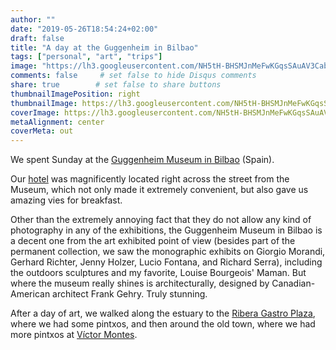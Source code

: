 ```yaml
---
author: ""
date: "2019-05-26T18:54:24+02:00"
draft: false
title: "A day at the Guggenheim in Bilbao"
tags: ["personal", "art", "trips"]
image: "https://lh3.googleusercontent.com/NH5tH-BHSMJnMeFwKGqsSAuAV3CabzpNhHyAK1RAUSez6OZVMFHIhq2CtAuoZRjlOao4YthxHK0mJrgdFR4EfHwRvwLjfFEWAV8t6XxB48LjrZbfiYUHrFDA5pslDSZU33wwpvBpGCM=w1920-h1080"
comments: false     # set false to hide Disqus comments
share: true        # set false to share buttons
thumbnailImagePosition: right
thumbnailImage: https://lh3.googleusercontent.com/NH5tH-BHSMJnMeFwKGqsSAuAV3CabzpNhHyAK1RAUSez6OZVMFHIhq2CtAuoZRjlOao4YthxHK0mJrgdFR4EfHwRvwLjfFEWAV8t6XxB48LjrZbfiYUHrFDA5pslDSZU33wwpvBpGCM=w1920-h1080
coverImage: https://lh3.googleusercontent.com/NH5tH-BHSMJnMeFwKGqsSAuAV3CabzpNhHyAK1RAUSez6OZVMFHIhq2CtAuoZRjlOao4YthxHK0mJrgdFR4EfHwRvwLjfFEWAV8t6XxB48LjrZbfiYUHrFDA5pslDSZU33wwpvBpGCM=w1920-h1080
metaAlignment: center
coverMeta: out
---
```


We spent Sunday at the [Guggenheim Museum in Bilbao](https://www.guggenheim-bilbao.eus/en/) (Spain).

<!--more-->

Our [hotel](https://www.hoteldominebilbao.com/) was magnificently located right across the street from the Museum, which not only made it extremely convenient, but also gave us amazing vies for breakfast.

Other than the extremely annoying fact that they do not allow any kind of photography in any of the exhibitions, the Guggenheim Museum in Bilbao is a decent one from the art exhibited point of view (besides part of the permanent collection, we saw the monographic exhibits on Giorgio Morandi, Gerhard Richter, Jenny Holzer, Lucio Fontana, and Richard Serra), including the outdoors sculptures and my favorite, Louise Bourgeois' Maman. But where the museum really shines is architecturally, designed by Canadian-American architect Frank Gehry. Truly stunning.

After a day of art, we walked along the estuary to the [Ribera Gastro Plaza](https://laribera.eus/), where we had some pintxos, and then around the old town, where we had more pintxos at [Víctor Montes](http://www.victormontes.com/history-of-the-restaurant-victor-montes/).

<script src="https://cdn.jsdelivr.net/npm/publicalbum@latest/dist/pa-embed-player.min.js" async></script>
<div class="pa-embed-player" style="width:100%; height:480px; display:none;"
  data-link="https://photos.app.goo.gl/ijNBubvjRpeYj6FTA"
  data-title="162 new photos by Jorge Cortell">
  <img data-src="https://lh3.googleusercontent.com/FGMZuX0l8wfvaFmm5Y3fMMsBSvyvWTkJ_YkyiPqNHs2z3K-2s-Do5T0vqDNT6c50IwOCRjkyH4iSmRTKRdXcIXgjzhfG8kBwNOJL8GqkpBsh33SkfmpPXmusoUHiPmk-JuA1MfSp-GE=w1920-h1080" src="" alt="" />
  <img data-src="https://lh3.googleusercontent.com/A4IgbpjWlSsXLvVup23_16QVENl8ic_1ojMjUzzP9uVVcIuNGVjOoxQgyXNIzZQFPkt-LL3SQSUeb231NRHWB3bAHVyYwfARHOVU4HdBO7FAbvMrAvR7CW0BZMzhGWTIPpwNrJQp-Gs=w1920-h1080" src="" alt="" />
  <img data-src="https://lh3.googleusercontent.com/wkoIawIyFXnJa0pF256pDoEacoeAdpVIKJlHX9-pHIyTx5QQtsEtwQMfwxFyn6sU8UtWVzE-cFlKracCiUh6qzRZnr1ibFcMRsjPcf8INKou1pP0YVeOeil4GMsuYOWMyqcM4epLrfY=w1920-h1080" src="" alt="" />
  <img data-src="https://lh3.googleusercontent.com/RsgHbod48WgTcUZdwmPkIAGQKbUYeuUS07J9f9PcEZ6CFIsYrM3S9g7ePD3MZqWqzMaTPC5uLEjUWD_jT43_klIO7wn0zpMcsyfklXmGN4ExUbTNKmeq6kUWAxhJ1xVVJb3tLXI9n5c=w1920-h1080" src="" alt="" />
  <img data-src="https://lh3.googleusercontent.com/-uCXpm1EQCffacl-h2u9xRdW-vxS2rl6gd-hjyG3xBF2em3_4YCjQ9yJ2QUV9u8s60V4BvN--6nf7OWWbnyWdqTqZre0j8S7U_0MB14dQ70i1ZP-NdlX--4qE-vEDXKOGMVU26Cx3Ss=w1920-h1080" src="" alt="" />
  <img data-src="https://lh3.googleusercontent.com/ev9ivtVLLddJ85-Ot30waYUaOmeVHJ-kJ-L6VRWz1VIgBdmcbirCzWtY_PBaMKnelI9FZ3-K-gZtI3YnFSGxS7jbMbIKE98lS-kgEvfh8MerizUFOVHa4Xwt3B-LwH_XM1kXqzC7wMg=w1920-h1080" src="" alt="" />
  <img data-src="https://lh3.googleusercontent.com/svncsSk0V7dEbwl_Z0xaQv4FpOdBhkrQn1UZ11fg4xHOZpLJfQvcBHrwBil03mHWPuT6b5ATkE3POf9gwE2hNoWLfAiGy2-zrT0r2bbtfMcuYw84p3AMUARFRrdgYkjpGEipwYFNeY4=w1920-h1080" src="" alt="" />
  <img data-src="https://lh3.googleusercontent.com/9M0kub3TE0Bwx86u-CkHb6sgFIZiFHGPmPFXi7kaTBMDIqxmYqTdYJL6qfTCzPEdw7AjJKC-xzl_fQ-FL5RS1jtlxZ8NZdjUzxiN4X1rhx2H9ptrPpo9TlVRIpS8VUVJYDGPregEDnc=w1920-h1080" src="" alt="" />
  <img data-src="https://lh3.googleusercontent.com/51pZ5o1HtvxwCt9zm4wSst4tWqXEGlM7ttZQZg4-n7tIlHWyHYrpmMxjQzUosKpsUmd3wF3qvtJDBe0KQboiMNKF0BvAmgKopHsOOaluK-d4ttH76CvnE1kV2KCtwq98GsrcybtBAv8=w1920-h1080" src="" alt="" />
  <img data-src="https://lh3.googleusercontent.com/M8gHzDU8ZoDUx1cYMD48ax4D0bLTLybyWFoRztd8ShYfmw4oFxrio4D8IyayVX8ZHTdzmxj1aienOYnxDXKiKJCQLn6yN09x8RcplGzQumUOy70X10TPkan2SeWdQVoNgy1mR8UMSVM=w1920-h1080" src="" alt="" />
  <img data-src="https://lh3.googleusercontent.com/_D8JRB2vTQNjQCUuo0EM2wik6lD9gaKKMkjd2XdfkRGqTCn6joXjnzb620p0W0NEaMGe7NdJtTiUmYS_pIvplClSdO0vRYNuOkNivxMUBxfzKwMbv02Nosc3g5d0R-Esdfwyd0qaHuw=w1920-h1080" src="" alt="" />
  <img data-src="https://lh3.googleusercontent.com/Kt7yvwAsePrlkIpdxqZ7CfLUDluE37TtQHvHkTmy3jIZY4XNCcdcHndEIoS19pFs1dTgd5uBNvE-3vpG08hfpjojRKZ4EktbSkxQ9DihxoQY-Xt0eT1ntGH4VGpcrgD-Z1_ic5W5g8M=w1920-h1080" src="" alt="" />
  <img data-src="https://lh3.googleusercontent.com/v_WWeHowUQFXOkldEk4JM8v_dUN4BxRgAQsZgceu0BUuuDvXfrwfALdLr5e7U62mvBSU0VIYs3nHR9EeiIGBXXGStHQ9darLk0b3cXO15sBhqhxXf3Lce5ii0GuwYrnyL1-8DEw5x6I=w1920-h1080" src="" alt="" />
  <img data-src="https://lh3.googleusercontent.com/GqhsR2nIPkFq3yLT6i3gDfkOaQ7LgtRvT6rBx4jTgBCNmWxUsoDFeKXDdOMgr6kMgES7gv-ornvAWTdlfJVB9NruWAzJeTmGYBVDB0bsUrgc1QQiDXM6yp6GWYP9ufu8vkVl6xsQjjo=w1920-h1080" src="" alt="" />
  <img data-src="https://lh3.googleusercontent.com/2ObxAfGRA69pJvmAqQkBKpG0cwPbZ_zLqFYTC1ovcjl_SsbIDOyDiaVCFKyLvqc-eO7zQnH1GxOcc5gFjSf2ImQddaqzv0yLxwN3TVeL43vfhjO_oo1yrEYOCOb5lWRf8Y7jTUv3Syc=w1920-h1080" src="" alt="" />
  <img data-src="https://lh3.googleusercontent.com/jznFZzZpKc15jhTl20SifZxhGxH2maUf0x5Kfain5gQ25tFTLBHHZGD8WWM1pRvccs0QM-H4jmn95e7IERI3OjEN1tJBt3HoNsAq6uqi1UkwzPeE5KpeeemWc87BstC_hguqzVvBLwY=w1920-h1080" src="" alt="" />
  <img data-src="https://lh3.googleusercontent.com/EYNIYgHL5en6T4WeClV205DMbLgAKffDRN2idVKByHnpa2vlp0UWNHrgh_bO31f9RwV3bK6vP2BbezLLZk4IgImnbO-gcebS8YrM8_WEbBKgCUcjNujsMpbzqx8mKgQBJ5ISJXgaWJ8=w1920-h1080" src="" alt="" />
  <img data-src="https://lh3.googleusercontent.com/KiGO3yw2g3o1ISIWIEGDdRGbNNXwNbJLQhsk9idAD7KWHcJZ_Z38oHugV0fcyYiv7DVOlu1tZXSan_1vgz2ckPvy3shSpYCH7cacnmnU6IJ3bFwXgT6iPLvQnnXgluNm3nHlc8CJncw=w1920-h1080" src="" alt="" />
  <img data-src="https://lh3.googleusercontent.com/O8cy-uJtNmgANemj3mp-xjdmuB3xA0DcWiIu-bj-aJfRPFDexhJX78p5_v2X-AmOf2Rs1dKFY7lnsBV4fxM9j7jrwAk-85iaqrSRqYzV_NwGXvWPsLkPQ3-gr8alZErMLr4F2IAW2rI=w1920-h1080" src="" alt="" />
  <img data-src="https://lh3.googleusercontent.com/7AmED99LjCnJGDTG23zx9i28P8YSMGk-sDZu4u3DuqoedX83ZB7rNGKphSKaLR-3yhOPXtwmoKCDt4Gelh_2bL1gZ3cAIUDhVj9XlctofY4j9kTvRXA0Qxk4D_D8T27lIrRSZLpieSI=w1920-h1080" src="" alt="" />
  <img data-src="https://lh3.googleusercontent.com/vALBLhRIRIgX8LA5ZQzVo8TashnDgQlDSgnMhafPf4wBqbRNx6p9B341HfjFCkOlaB8fcFqNqG1jLm2aG50sT6wvx8OsmPrwehuHbGgVqM9Mj91Ue1T9wziqbLYzNM0_1uJ7-JyUYgY=w1920-h1080" src="" alt="" />
  <img data-src="https://lh3.googleusercontent.com/ej_LLSNF_iE8SiSFwGOpULNLtmjftFkzj35QrcvKPeu2Z8BeHLWVFcDq58ZaNEDNXD4DOl39dU8XqGSFhugDjEX3XC3m0DjMcNh65RZVoSj5LUL7ULhLWVEGpnxGcMzgX_IhZtr465U=w1920-h1080" src="" alt="" />
  <img data-src="https://lh3.googleusercontent.com/a4BuNmYEeL-kJ1fntpUWxM8ffxUZTRUo5OcDTCwXKmpHkQPO0jY-GHuuy3eWVkXGYmzBZ_pT2NucEuOR3qxV9XaZ4Y3h6gfVz-ReBS1L8Q5Lo4TE1ViJbq-JzNIf7zWnqLEGW6KwxSg=w1920-h1080" src="" alt="" />
  <img data-src="https://lh3.googleusercontent.com/s5GbORsEv9J9yLIiTlhlcWNdgMyxX5Agac5cvS-_4z97niXaBN30-RHz5AEAzROfa5vFfG1ZLckLizpC4FoXQBYGmouK9uOUO8CH9AS13Zju3YGX_80f4CyQs3v85eUvQS8N2Slb0WE=w1920-h1080" src="" alt="" />
  <img data-src="https://lh3.googleusercontent.com/gB2R5WSuloHojcmSKz56tPc3jG-RWu2GDARU9d5Af3uw9ENt51Y3soEGk-exXr1dLQtfbh5q0Reh3PEbkFwzkl7bclk0PUbbNtKCxdOpfKrNgdMsy0kdFnwOTatWUyoEN4l4FpLl7Cs=w1920-h1080" src="" alt="" />
  <img data-src="https://lh3.googleusercontent.com/Znu7FAxpMO5gPHlJ_Kvhog3w1td3Sb9MNWngzeKgvmw4SvfVGkzeIULbCN2ldgxKvsaoZ5WEqhXwJyues2SDr7CwIh9VbBAhCc3ECsc7ofQe-BXIgdIQjzQqJq6vUXxgstRyxocXUb8=w1920-h1080" src="" alt="" />
  <img data-src="https://lh3.googleusercontent.com/2fu7bRx01O0rfZ56Q1jecNjCvvDj8JfsndKU7K003FmZWbAoZKq9NXRhVt76Vu6LK0TZ4FgweUkPJRLiuAZPCDe6WlEbZOUwVyBjRmtU-41NafHvMEYrkMe9YuZYswuJfSaLAQdb2rw=w1920-h1080" src="" alt="" />
  <img data-src="https://lh3.googleusercontent.com/QlKD_AJIwOu3Yu_6CvDA-BQSN7PFGWQ7lBrAlu5Lje3xbNV8HQJghphhXyDAGoJ_yH87bxeAYj_qaFMP2497howaSHcDDHuKQ-z0DZWuWaeRq1XTt5dSpPT_H-fm2UBgPVaPP9ra07g=w1920-h1080" src="" alt="" />
  <img data-src="https://lh3.googleusercontent.com/skbdB5yXYdjOuVCfVGKfkeVejqh23sVsOmAOh1QO5lGPk_lxWI0i84TsiPIQIegaUyVvACEOszTN6wNRhwyRsK-fvsBlC9bz6q2DLGMx3HlE-8nbtOTf0JcRl87ad7r_N3bCSz6PrNc=w1920-h1080" src="" alt="" />
  <img data-src="https://lh3.googleusercontent.com/DgDSG6HBWb0dtnJ4pD3LWlVuNIcjApYG6cb-uWRPkCUl9ymn3VDu5v9ObfK3ERU3TpnqRqK9TC6UGE-F21oZ_c0TK_umvNcKcSun_BS7u0udB7Cx9ce3V3FcvJtobTsQzrsgN7GuIXE=w1920-h1080" src="" alt="" />
  <img data-src="https://lh3.googleusercontent.com/XmD6Bim7NnqEKSK1J_mdZLZXqBBTlAzzVHR8rbLsjf5wywQ-1tzVveeiwmOwGzH06UcaAMTUaXeiTAXicL0j27s8-aV-n_yztI49jiYNrZlHUPSwywvZQltrDMfsI20PfZwavBIa0HA=w1920-h1080" src="" alt="" />
  <img data-src="https://lh3.googleusercontent.com/vYQfFK2cE7wFHCK_vv6Wrk1RSu7wZCUmwHnxMcsxPI1Y456UArLEWIk_691inGhbzc4dLhH6Ic4lpKSNgZ3blKRJZNGo2gVTsBH3bYAiJkB7gfFLT2EsTyEcv8qZq3pZ6qQ04c5bFbc=w1920-h1080" src="" alt="" />
  <img data-src="https://lh3.googleusercontent.com/3q1w5zm8F95P1287BjOycZlPWGd8MhvQpUst4-m0Ecdc1xoenHQZCLMytpHnK7OfQxJOzjS8EtqDXxmArlKFgd1DPF3HFt8kINeWGwXjw2zM2rMmZ7483ph4IP-xQHZMsqj3ZH4NuHo=w1920-h1080" src="" alt="" />
  <img data-src="https://lh3.googleusercontent.com/S38sEVmhYOmlewb5TpQOd8OPwVGphttEi-HaFMCJQYHMNb8YeIlt-hdQJ2oOM9cREH6jeaVvUG1z0XM5ZVudbS7cnAkPDtD4N6GlwuTlxQUQIKsd-1r1aqrSxHgbpALAn6q9rwOzfgc=w1920-h1080" src="" alt="" />
  <img data-src="https://lh3.googleusercontent.com/-VA98P6eStgrLn8uvYQQXN7JLs9zIOcne9CltzPm9NGJs2JNSZMs0pemvjj3xwpUhK2AGl6Bzp7OvSopO4UI_mEALGK_yA-vHYL5TYKbVky3Ymja1CszAHYA6JvGn6wGxttf7zzmFJ8=w1920-h1080" src="" alt="" />
  <img data-src="https://lh3.googleusercontent.com/f4uP5CRQ-JMk_rd1jDcLyJ6q5vw-vaaBBJJNmfRmjf3IfQwOfVXbK0sGVNe-tW3lMhbZ5vS0TL89ZAjziWONQp2McQ2nsCdy8vTSf_bCXiPXDQPKQEp1_PpT5FExXtH0I09o9HaCimM=w1920-h1080" src="" alt="" />
  <img data-src="https://lh3.googleusercontent.com/WhE-1r_cRODZi_iGBH5dS71a87s3LpTFqJ4fY8MsejoFzjRJY7wdTZ2Kohu2fP8T4R9uczxeBwnRnEUmHpAznU43uryaoEnGdvX699p7NrmcC7SOKQJp96wihCQgJpe7bkLGIJtTods=w1920-h1080" src="" alt="" />
  <img data-src="https://lh3.googleusercontent.com/v7_x-ZMsyV15CsDDA95-m6bo3g2hEGAqJeedTlN6b9moAACqBPZTurFxSoUsG48TZT2dYRyTKAInz8Z_mJQgeNpJza62iAHRAA2yaUut5mjlh1NHn1WCdcgliW6DBwdKJgLjKp1GvIs=w1920-h1080" src="" alt="" />
  <img data-src="https://lh3.googleusercontent.com/h_xcvPq65XMmZj5lFww8Bt_va6OdefPshtoXD4D0flRXmRrY6qujxJJn2TSpG-K1CkEttsA5Uw1Tur0R68vDN21m9wcjrdHRvHWimQ7G8WPlMColazTBiZPR8mgxu0TOHWY75c7GPJg=w1920-h1080" src="" alt="" />
  <img data-src="https://lh3.googleusercontent.com/mtIcPz1Pu6z1QgbYwMc9S2gMfkZNd9cF83kRXRNobLFPjAAYbKUvP-zcyzmkteyLXMlutK1B1Ascb--xZsIamrGfN3g5OpcLtJX55AfdnZrlD-ayjUwfQw_18XVtc6y6tAdAc2qkOiU=w1920-h1080" src="" alt="" />
  <img data-src="https://lh3.googleusercontent.com/X_lTF8Y6Ro7y1mtd6mjRkfK3PFVs2j1ypROAQRVjPOnomY3oFYTTc67WK1wE6t07ViLkKWL3uUGQs2nnnYixItSs1BKL35of0fbLc6j2tukFOt84-MmOh2Iy2VsRsVNv8Ro97zCif1E=w1920-h1080" src="" alt="" />
  <img data-src="https://lh3.googleusercontent.com/JuhDIyXQO3ExXSlttTc2-ih7JrELfiQQT1hqIPk7vrmsUI6Tesu8Jx6n-hxPicvKJxoJifK0z7e9LxD7j3iriOCaioCm6M_qJqgGfGYAZF_SUjbwobtpa71qRr8SxAw74wxOHb5TY6I=w1920-h1080" src="" alt="" />
  <img data-src="https://lh3.googleusercontent.com/UOXTXvnOqwFLAjYOEbB2JU0bXPd38QfbEM-YunwB-5IjCqENsFOtAY1gbtJq_6UY1SLTXh2QaCQme8mNH3kPwuaUhjLRF19x-mCx8qS-MUf-0fOny_v0IkiVa30f7m1DxfPI1CxFSe0=w1920-h1080" src="" alt="" />
  <img data-src="https://lh3.googleusercontent.com/xgYpDCC-5D4sE7M70BoFgcryIiMa4safgt8YoAFFLYDAxk8EnZkuBnPr2Oegq8swQPIzw_rT2Zo7xHTBt9r83mC1XmebO2raVNZbld8Li3zPC-KlaBNTIO5XB4MxjCRqjqXIKczkg2A=w1920-h1080" src="" alt="" />
  <img data-src="https://lh3.googleusercontent.com/4Oeebh5h2esKFfaou8A3KFq6VWZElL504SstMN2_QqA9aO-coZcHsXRx53YXZxMdaT8MgpPRiUKVMXwP2WuOK88x88-oBpojq3UqsJ9lt6DO5FSTMflHyNiAr3XimGJ34rL1beuFYVE=w1920-h1080" src="" alt="" />
  <img data-src="https://lh3.googleusercontent.com/Vm3woo5bgRkczVTLSk0n3VZp0b0pYh5fSuKDonDPM1ks1QDnzqpmDn1jsU6MbEvBTIF-WuYdSGcys8JCrgIzVz629Qk2ksqu5REEfmpipn2fYslnoq4hGMEHSVKvt7eVgxGmoFlt0lw=w1920-h1080" src="" alt="" />
  <img data-src="https://lh3.googleusercontent.com/diHtrtLBaPREFJPV1Xm2E5CP5I3beYsEAOiNFF8VytqCwH4nArWslRKn1RBvYiDEKpkirnoSiM1fhgAUjp5tvWSKQi0clzgy1GzeTVnBTYwaBjAGBcCdL_k5YNaoE1CLSfC0s859hsY=w1920-h1080" src="" alt="" />
  <img data-src="https://lh3.googleusercontent.com/bfWVQ19uYrfBUw8wNUT85yrVYq_swWygacCgAhSH3Yzm_CLYG5frVqxdJo-_zeclL9Glu7iQg_2DCv9d7g1-B0Z1UgHfADuLO5fi95a4CqQD7oSSq_mxEm0xV8iK_xSX_XC6ScEy7Fc=w1920-h1080" src="" alt="" />
  <img data-src="https://lh3.googleusercontent.com/IMEw1Dpg_LAL1R_wRpikdFAAazpahg-kHjZ2qYRdJtu5POZXDolSzNmaR6uCJeVnMltpQ7zIA7ERpQVUfhekwJEuunqEFGXPtuk3TbC9caw_3YxjhRwyKDkOvvGlZWXEZINXUA-XJag=w1920-h1080" src="" alt="" />
  <img data-src="https://lh3.googleusercontent.com/OgRaAUR4aLZLILFDd_8MqVSqvFxoO7QpQOnHsQXB-49YtwsvPHrs9pfqVZsW9pX9IB6zz-PxOGGJlY_NjYkriDSFFgoGp6nVzHZEECtOu5A55cuu_1xfoKrhiOTn-bSUfwyv8JgIeMM=w1920-h1080" src="" alt="" />
  <img data-src="https://lh3.googleusercontent.com/2-WtI5wW3sWrBkPsvVjj8oEnxo9s6PsXyBldVswuGTd3t8iP6OhiCaGGtFI5tvDsq3j8AZuTbweX4FWFm1D5eT5GL-qsGPLbXNaXW5Raee3u-3f7ea1SNwEFIpXW-pYuPyYYHMC6wpw=w1920-h1080" src="" alt="" />
  <img data-src="https://lh3.googleusercontent.com/wwkMgR1NRAottdYcOsW2ejbDOKLriTQxTbhuqFaePri2zXAQJJfYLLa7eKQ-IIZ3jS-OGpKRKcNfKIZLebMsiSoX7tE5IdlkUPd79qgAT-OWgThPg47oaMswramhIlu7i_q6fDIVnKc=w1920-h1080" src="" alt="" />
  <img data-src="https://lh3.googleusercontent.com/tsrXrs6Q20kUOGIVcfyqbNqe__V8ttK_-IUOldS5DB9yhCNIOyJs6YKtqyx-ugoCH9_jhJTHu3AdMBeRdlf6MIq-BF7_pkV2iC8oPdze0LrWkAAUcRtmu5K7_MEtdMwRvODieCw6vNs=w1920-h1080" src="" alt="" />
  <img data-src="https://lh3.googleusercontent.com/dr_ElNAO06ptjwTImLgpHl2qjBGGwOcMVeBwZRnKmvXzMsnKMCucBxQJbs89qqQ-D9UPBaM2Q2LGMl-lCaFD6QlB8Kghqh5IJDrdAifstObl2BsXHx23-OiT7WXZObUL22CJfpo-u_4=w1920-h1080" src="" alt="" />
  <img data-src="https://lh3.googleusercontent.com/Qbu3NwLOzvf0tm8mXiDq5d68vjArib8AacqG4Y4gOWSirlzULF9TCiEZKHg-r7jk82xA1AoLbFniz_cwh059gT-cap0PDHBStyW55V7E6Prh_O1nuB0Jvt57AQGFBWfgV0GDaq-ars4=w1920-h1080" src="" alt="" />
  <img data-src="https://lh3.googleusercontent.com/WpVpJicmZBFYmOD9U85W0uJxU1McyUUdw19lTyBUmNIQ5Ao5cLH8nX2YmhrNZXtaR5oDOoIqoTCpgk0tW35ILuqg07Gy5Rz4AparOgoxDMMthaW8QIrc3AMqCw3Nmt2UpOh8Zzt2T6g=w1920-h1080" src="" alt="" />
  <img data-src="https://lh3.googleusercontent.com/Jiz2r_tRpr9FUJha3rrtqATjhFm-ev04kV0F7uKNKiVJO2UhGZFMXDayA-wki2qf3WmyW5sa544di8mZNjSEPLahnBHTNNwwTNvF_OhSdGX2GcaA8LU8At8bfAZc60P7PAzCNPUr9HY=w1920-h1080" src="" alt="" />
  <img data-src="https://lh3.googleusercontent.com/8O9W6d3_Cx4Pfb3QEeBNWwuKZXR9q9gxiL8FoHHISUbFVNASf0yV6tyQYKpczVuLnNzqQy79hHHziicpMY7XUMEumcI8NLbjQQFLpPKNWYfkL0k0R6KPE9CdF3Li7LfbBmN5u4QAKvc=w1920-h1080" src="" alt="" />
  <img data-src="https://lh3.googleusercontent.com/yjk2fNy3dCSzVIHtftKWel9q-AMLs9soY90JzxLgmM1CF-nrtUq-YFaU2n_oWRyAtzIBae6ACAoFRZ9TWFXiiCNDSqo_4yDDQ_04Rta1moLxqzFUSbxcZsqT-tovcFpH7k5p7hsQ4jk=w1920-h1080" src="" alt="" />
  <img data-src="https://lh3.googleusercontent.com/J04zSuhWPY76HLnTyfaRspLtHDWJZRTsGrzs2pm-XjLD7oILStFt51mcxtR1E9iFglz731sXDDz7K9e0ocKb2_rZ-h_-zPSZTICO9rzHFk_269IyjlVU5tviP6qEn_wQHv7fjm_Zxes=w1920-h1080" src="" alt="" />
  <img data-src="https://lh3.googleusercontent.com/7jEPAg9PhkqncdmGI-DOVuZjoyPQcNRBa-vrUwi_vE0-MnvtvL8P0vZK8hHyN_fftzdQQ78S18fXYpPf7vwAeNwH0zpsTUHNp4vXxh_6nLVoc7KgrPvMP-_qVtX9Ecv5coZNvrtKkz4=w1920-h1080" src="" alt="" />
  <img data-src="https://lh3.googleusercontent.com/oSbj7rnqYnISQL7DKM4TPHgPbtik7vltRBnzBR-I8b_4kPsizo29oRvfhDcQ0EnZnrkeCKf7jzMDItf0QA3rSp5JZ2_6S2XRsmlx99VsAQWrUTe7e_03mLkas9Tjecoec6546uhlk2Y=w1920-h1080" src="" alt="" />
  <img data-src="https://lh3.googleusercontent.com/U_WmsrD74CPZaDBx5R0Q-ayCLNtauhEjnMY8V8F2XJ94617L0AFBK9n1BT5YCkR6DD-JTv_H08TAyi2ChNF8vp8_vXzMyh_AUUI-x4c0hBn5h6Ul03AjiUD5-_X9cBvQC01hjES6xKg=w1920-h1080" src="" alt="" />
  <img data-src="https://lh3.googleusercontent.com/wTW-API60Fe5I50gOGsvvRXw9pSI1LtGqbhlu3XBxioZq7IPsJbpDGJSCFStmOy9PhqM5qiybSq67ZLHmSgZmhsyemLAkEZlMrpZjc9IUoGkE_aqt6jskJGsZOLk5j-j145ukkZVlBQ=w1920-h1080" src="" alt="" />
  <img data-src="https://lh3.googleusercontent.com/jha6CU1ej4Rok4Lw3WIaJttc2wedsf_YfTOqWtrUm9o3zS2__uVNk6dINzMHkqvZdc1Vo45nX832_4O3uWsQx_RP5sCeIJ2Yj9vablw191nTqexP_khDKOpcb22aYqF6_40RdTBjbyo=w1920-h1080" src="" alt="" />
  <img data-src="https://lh3.googleusercontent.com/SKPQnfQaA1ROYMhLg9o2yDWDIvA35mJ8EQmpM44xPJ58antgmtGUWaH7kiX-WMrTIlEbZ97zF54c_MP0d3PskbUmBEels3oAQMkVcGaiYfAzhKv7wJEQaUV2Pxwapx09D6yzWJbMWPI=w1920-h1080" src="" alt="" />
  <img data-src="https://lh3.googleusercontent.com/TSazgOAwiWQkdZcw5FCRHgQTbUEiEbTLYx_9f6jivjdiiQl5E8XJrlzcUHVkJIRAwwWJSTOtrGXToAmBCwgmwUmfZC03eRV_ohe8FC1zZxTjU2f25Q2ad8fjqg2NQkmxxz6_GdLH_Go=w1920-h1080" src="" alt="" />
  <img data-src="https://lh3.googleusercontent.com/ONudByZmHKaCsEgYcYzIYI1LmAP5jqh60i0xG6emVPn2QA9rdvslodvFB4QLHnUxkUGcA7iCFEjDVT8L5b0zbijMNjw9E1eTGPnIPFN5YK3HimTOChkbsABkIKloUf2eD7i6FuR9cgA=w1920-h1080" src="" alt="" />
  <img data-src="https://lh3.googleusercontent.com/LsSxAhck4ce1YTMrDiE70lFhlEbDAoV47lamsFIdl3RVWCRbOBOI3vWkgudE08BKBjffpW_IwWtW7B7sNhkyKVtJzZxioGk3L8mPCu7BxBc9teayGljYBIiqTd6ey_aHGKr7xNI3MRQ=w1920-h1080" src="" alt="" />
  <img data-src="https://lh3.googleusercontent.com/oD3YI_i5FPFHY05qaeiswYLKamYCCRFaI43I8JdBUT3VHlTHOF2xohXlFr8dIQOblFeAt-YJCd8ZZlnw8oOFePRvXWRjZvMXdOD28YVwp1gNR3Oojjzddgb8uXlZrUeP9LFPhqUXMW4=w1920-h1080" src="" alt="" />
  <img data-src="https://lh3.googleusercontent.com/USP0A0jkMxTUQkwlfhx7q5FCKwpSyvUJqfbdxKgKXkB_IaC2Ri5VnYElRq2wwFk3pgjk68fuYfB0dbRThMFQDqARBMvvVvrkexPnYfJiMxRHjZsJlBPhT6s4ixLIFhGRindenpK0Zn4=w1920-h1080" src="" alt="" />
  <img data-src="https://lh3.googleusercontent.com/egnPeuK5SGq2RnKbAvP5k1YR9_GI0f2LbnD1egXwSk2Ite-m0Fb3PF8hzPR1Tf1yYR1p4lBW5wPpDAMD9TAlsXgq2-uLPG3njbqgByG02hNVWPVB8RO31wVkYA1upwSBB-MztkAqGxs=w1920-h1080" src="" alt="" />
  <img data-src="https://lh3.googleusercontent.com/zpJMReyfnm-DBcKJ3XS7VatwapafwQ597AiOGkcHXRYbk_j6w-GcimwL69sYzLBh3LG4abKnoYm_48GuLtL4oB7VOTG6BuHTleFMaGMO0gXDD3T_QUiKTw0qIs_xI1f5vSoZs9SK3Pk=w1920-h1080" src="" alt="" />
  <img data-src="https://lh3.googleusercontent.com/SSZZ6v76eddSXlmy-jkfmHY9DN1YsMLfZnms7xHlSH1peyWsTjqDIijcy8hwQ95pKxtpyL1Je9pwN0Xlfd3xXY384Q4O5amSKp2C5_dX2SZh9wrwI7tWY4uyEqBjNVZo_l3z-_dBtjE=w1920-h1080" src="" alt="" />
  <img data-src="https://lh3.googleusercontent.com/DQU2hLft8EW8p9GX6at435FEoAUZBj4y63f9xxgA5SAnEnZOpvuQUgurZ3925_LsPANLG5oIAHLaxiETCe6vWo4JD75FrNQGA37P05PdhZLcDNi5Aw3wftbAMhSatzw0n8_F1kZVpOw=w1920-h1080" src="" alt="" />
  <img data-src="https://lh3.googleusercontent.com/t9JKMT1VEZT7sCbIkbJpmQf1jRjQ6IIaxjL9g88KLA_vMACzrDb3JadIxYUwNpV1nmElPK3pHv5GWfhtqCQp0X7zdSAHhWKod7llEZWLUhGwXrP05BY14bz6ehduNX3y4w4lnlMdHeg=w1920-h1080" src="" alt="" />
  <img data-src="https://lh3.googleusercontent.com/E2m6A03lhpoVYpvQUkdSc5G5lXywVXU_Md-OdcUXNOcOKoin0G6vv9AdxaVyDYRCRbjE9r6DVToibnOanFpA8SNeIwbyxzG18wsNVxoTopvD8ovjduGhfEp_XRaT9l3Q58mGxL-baXw=w1920-h1080" src="" alt="" />
  <img data-src="https://lh3.googleusercontent.com/S_69Sa2cUtMggujiZlumbkXCBKqlY9Y0QPZ-6yXzs9NqkQmaUlJDSgXLA0BWwCddfk0qvUcylqv0p0vlMKM4R8DuQejiSpaB0XEXMRv98HgWmSXTUuytS_S5x17EmFIoWWWExt2bNck=w1920-h1080" src="" alt="" />
  <img data-src="https://lh3.googleusercontent.com/273qXeHuQOOIQV92O2d-4zICO1B89Fe5LnYL_qwLagCNs1fOYbjgKiqdsN2gXMxSWlkYe2pzJuxWeNqotXqMWfc6EaKjsnJsOWh9d8vxkAYrrfXymh2K3DHUrtOIQHyDRHItNesCpY4=w1920-h1080" src="" alt="" />
  <img data-src="https://lh3.googleusercontent.com/Mob-kEjo6W2KJOjD43ogOLmeQYH8i3Ys1w-MqT9Lzl7-8sm4u57kH6mHHaVAdeF25cJ35Sqtvz_27z6keEw2vTxWRVVxCbQ3XKGzNVdgLGF8AWi0OQiXX3FmvpxsWmtEyfi5vK67DUs=w1920-h1080" src="" alt="" />
  <img data-src="https://lh3.googleusercontent.com/pBaFF4f9g4jbzJBopfCY0XnZ7cuMmDeJkuGjVZaB6cIhDlkBgUYgY-woBwOCXu1IbFxJ_gH8v4cWow2CU5XPvANkc2-mF3y5F6hJLvyvA5Dbgd32THGwV8OdwXGsCX866Q5EMoD9tZo=w1920-h1080" src="" alt="" />
  <img data-src="https://lh3.googleusercontent.com/Et6zwHgTAF-ocPN3WsgMpxcdwPwkIDd1KRHpMLtc7GsiofPEho3Fh1aZa2PvfRpS8I_uP3heenphgzFIHuKxHMSnRWdsJNaYmLi7-Q0rmXRzjCY8ra_5WS-acnNrJuLDpAs1JDMKrFg=w1920-h1080" src="" alt="" />
  <img data-src="https://lh3.googleusercontent.com/FsxtKvsxrPPTDCntMmv_PSQiA_e8hzch25Va-L7cF5puCoF3TQXgFPWeMxzobhZvpTjWr4ecOwFmnk7eOMQBUkShuMiImDHB6-SZVNQeWavQYGaS_S1dp_biObVzsWdUZJyZGrk_g-4=w1920-h1080" src="" alt="" />
  <img data-src="https://lh3.googleusercontent.com/b9Kxrdc0leglxesA09zaFLHrP_sq-wtFPcWEt2VONgAqfowqoG8HzOzOS5if3jekDdpz7INPX4Xb9mmu2-q7plFk50LEmPKFSrpKEeSpLVy2yEVN1HCnyeVxVIoaXoaP6r-30hUx860=w1920-h1080" src="" alt="" />
  <img data-src="https://lh3.googleusercontent.com/Z7NgxfZNiarFIQfD7kVx56BgzMiZ5F4e9EyROiVn0ysOZXgoEMiExay4egpnKALl57bUGox1XDiIA4guT6oCLX41V5Hmc9XYTZk9Gc63PdUUIS2gipeM3PLeQi4o9sXyS8uupTdY9Y0=w1920-h1080" src="" alt="" />
  <img data-src="https://lh3.googleusercontent.com/GG6T6-eC8Op5E-C17zRCQ5ZNh4Mh2mBw6Ux6-VXFhO3m6yT_Zni5cPSIk7GjcEQS_YSeyzhEKgcsUyQuGIE43uLBfw5sQp_FfCc3LL7i-ua3C8vONqq9c_TV6oYx839meW1p5DswA-w=w1920-h1080" src="" alt="" />
  <img data-src="https://lh3.googleusercontent.com/4YmDcARcCr9T5vtTByX-YrXbQjmUss6ToTd43dbVBAGPEQkZtAUpb16YEFGbKzx_OQPodbvxqtswkANHg_AiW-9XuB8As5poaHHziH56OJVIBMndnTWAb69Vzbsbs749TLwloeuUgjQ=w1920-h1080" src="" alt="" />
  <img data-src="https://lh3.googleusercontent.com/aPWo3hJ9W7H1MgK3LpPiY_PuCemFHpXR4n9Gr6Dg9JXuAQaXGbL0zWno1bf9QdwmhiU_tnBGj2UOdqllgbrGkvOss-er8zYYX0cTLU3ZTG4qF0HS44DPt5GeMO5Fvu7D_JcaLnzlmCU=w1920-h1080" src="" alt="" />
  <img data-src="https://lh3.googleusercontent.com/0USnrnMIcoCIk-2MexVdrlffuziPNv2OCMRu7ztpq-Z0QC1v-o147_vSEGacbNLLQKODV5syVr9nemTIwI9x3VbHEswgX0r5FKHPN52NYddVkEIm092hTMTjMX2lBsUWzaJMkCUCT3I=w1920-h1080" src="" alt="" />
  <img data-src="https://lh3.googleusercontent.com/tgWV196G-N6_BND9mQzqu_fVZE1My_zJvl2p2sDmvb7yuW2VsoNpU5WYJN4_rLUVxxo8Fi6rC-XKUhLycvpBQb8L12QoF-q9vQOB3Q_kVcONoInQk0TJMrh5crJa35dAQchVxj62bQ0=w1920-h1080" src="" alt="" />
  <img data-src="https://lh3.googleusercontent.com/vYPoYFQOGvHYAeBCWM_2gsErrXlJ1BPYxP5pa_9kNqv2RlGX5koRp_fDNC6LtygxA7wK1o4HO3Guhe3wkcLQ-34fwE6X8NaVcfJKYdWc-pWKVD310HNCTibBjcCnD5ZWKtxd1WMk4pI=w1920-h1080" src="" alt="" />
  <img data-src="https://lh3.googleusercontent.com/nRd1HumZz5sh62HtTmn7s0BUtmqD2W9j5qMtGTC-hytgT3qZEq3OjkxdoBYUUsfUsE9XCv98huA2CjZ44xr5Wzb0jWMxWbpJaQP_x6_NOiup0VPophziVMc-dqf1O_r13of2-LxQA6k=w1920-h1080" src="" alt="" />
  <img data-src="https://lh3.googleusercontent.com/_VPRQX_7pt0zpVJ_PIkm58ul0seFz-NCvetiW5P5cAZC99zOd-59A42kNSUStK77eloWnuWEfopdnCYDRf0ZWCPxvNAd9Fwe0x_Zt8NeHFXKzzVOFXB5xP3E4mTTY9bmfT3nyE_l5dQ=w1920-h1080" src="" alt="" />
  <img data-src="https://lh3.googleusercontent.com/CSA9cEcBMd6BtmjSJUNoaxvFjRanvDz1q10vlTqBuvD_vcbYAb6H58UDALNWYlIOZnMIDFx1s4jDBvFxdcwg6I_OF9H_CnqT8vCuBzu3_eKTWfc8tV718jWyjFZ09DkHBx3jqD3FCvY=w1920-h1080" src="" alt="" />
  <img data-src="https://lh3.googleusercontent.com/nP2c83sqOh-LlFlvBhCwlRgjQbTYe0hN1W0oJBoeOYaXGMJMq89GEDYhScIqHgglLCvD3RoR6LWpEGHgbZzYHVkzWDZq_Vw17fTsfQbaMcse4b7FBIgXRRyhHiQkLlogHyLbohFWAbE=w1920-h1080" src="" alt="" />
  <img data-src="https://lh3.googleusercontent.com/kdMbHZRDZe28ucZzcysih-3ya7dxPLtUFt3RtehIKZYnubiDeZHnvHksLwoM48QwHbyMrIMGkyEObcLrsbEll7bY16ZCW19ERRbbvEKTkGz62-boiklHQORRwrULQsBBhkbPDS8EPnk=w1920-h1080" src="" alt="" />
  <img data-src="https://lh3.googleusercontent.com/XIpAUNp0wUIo-RoqIWfpOdKzaCLbgbSG_wPavU-qglG868uFw9FadhFrDB7BeY3X3ao7trwHwN-wPHR6f2gvNQbNAFOGTEdIPhDOprF-JMy2KJDlACOMpBdOQI7QPuKw2A5k-NppmXI=w1920-h1080" src="" alt="" />
  <img data-src="https://lh3.googleusercontent.com/IFNnkp0EdFY8ZY6wR4tOuoW4jzDpxLJkOdUUjR2-elO3-xdU4jzsYXvQDNoMQHeuhZCt5rWkkih4tOHCyaXNu--zaUzdexxLfLWJ5Bj75i6Mnny97AeOS1ex28epwSvw7mEWut3GB2I=w1920-h1080" src="" alt="" />
  <img data-src="https://lh3.googleusercontent.com/XANLSh94Ky93TuB5m2FXoxkh3STN4onP-yKVEfMQeEQKG5XOXO72LakZYd5ueVR5YDeMkqfZCXVZqDqqXLuwT_xknG_1gM0KtRbgfcl9ILBywhybwUu5sY283cPuiBAQN63j9rwuH9I=w1920-h1080" src="" alt="" />
  <img data-src="https://lh3.googleusercontent.com/xdEu4PLy-ezdmM-C9R8LI1gD2bbjFH4S6k0eCO2pXDgs8t9NrYYBBCA9pEfeg0etWfEDHixHnnGLfUclWi3dcsal8MKXdCMqJHLQ_7luA-gY5QadYBwrqz2tdpfyYwBRVhf_nLqm9qY=w1920-h1080" src="" alt="" />
  <img data-src="https://lh3.googleusercontent.com/HTS47VfHePpMq5uO81xj_qQI1qaw6bo97Xek6Vfjgclyy15FKH_v3pU9lUssY3ab6i3C2Fdu2PR9x9h03H3H0C_vr_1OFYmfAFGPtq-xqcIfKjWSD3wLfPS_gzhszdrswestnVkWaS8=w1920-h1080" src="" alt="" />
  <img data-src="https://lh3.googleusercontent.com/j3RWbkUdvjJTzZWMJ8xn2VvRJSbg_9Vrt0HFtkKoCDbSWVdS0sAvKAeZr8c_4sHGiB3xgnJqGBKxvZnKUVK0m9L6B6UxOSHfbMyL7W5SoxhPMeLDwkUa8ghz80SdHwGQP1B97zug2Xs=w1920-h1080" src="" alt="" />
  <img data-src="https://lh3.googleusercontent.com/S4QARUrNBScuYiNV3y1XbP8enSw5h10GnfSV_S2ydqj57r6Qh4JF0qPB31UfGs3gry3wDci1ookEBh1x-1fr5Dj-vmQDboIQcLKWO02waxY7qO3wUKNPenYvbF7YBO0M7vpyyq1GPy0=w1920-h1080" src="" alt="" />
  <img data-src="https://lh3.googleusercontent.com/foHv1Vh3JIB0GtT16qI3xaUMcjfO7TkdANt_z9Bgl_pNqG_WLHgQKAYGnpKhVHP9HxBHDIY-YPRlFw7cKcItzFG9nt24zk2VWe7yr8L5RqjnOnjPiVQxafZost7o3tZ1eZXWFX2doB0=w1920-h1080" src="" alt="" />
  <img data-src="https://lh3.googleusercontent.com/_n7tbf9k5pO7rrsblWjGXEt98RB401CZR3fCpoJkBfwG22-BZ6WTUw71XgOAigOj4L-viDLqQ6vvqclvwG2M3hQZ7EWKS1l8-j_3vRxamWOo3YDu7Ry8lgnm8gvxnkZjfVxFbFmKLLI=w1920-h1080" src="" alt="" />
  <img data-src="https://lh3.googleusercontent.com/fyHXYG_pgKWRpCPdKdK1FNd-kZbiJtbQEvdyI49zc_KONrFb5aDWbhDWwqSryo34A-JjsoPitB5y2XMAHw8VvGRSrgwgAKbGUmRmsWVvNjjxDH0uzPu9W-G6Rre7lnw3hrhlfrv99TY=w1920-h1080" src="" alt="" />
  <img data-src="https://lh3.googleusercontent.com/JRnFjRvR1iNFhTsMZE3E3gHm7H2sg-g1J20Ms944DehGoBHXNkpXOakpVoS5R63w_K5Gy3XYcnCX6rAvuzHGnNV10AI6yEs7_ZxHgKPR_QEagoZoV1nTi2IuGoVBnIEiLsX5kui5T-0=w1920-h1080" src="" alt="" />
  <img data-src="https://lh3.googleusercontent.com/zAg2AgeIKIxoe7J3seULTLoLV9GgqKNlq-0c6Vk49gP9BvMg1EUr0nc7ynXUEcIeuFsMj1aUxTSMYBxgVvJ8ELJ3tFo5AyM6vDVxp0QfwBoxUSjoxXQ_35OFfma_66V2-0-eToNPw9g=w1920-h1080" src="" alt="" />
  <img data-src="https://lh3.googleusercontent.com/ESW_njWPBbZ0WHiUXgRf64vsva_wngCDrJzHQejDUUhxMykO_H5Io40sx4MYZ1nNiYGAanGrCobRZBpsqZk3o1COFb-2ZssqUTN0iApveoaD44mxVY3KdlUMTOaVIymH8QYaO3a62b0=w1920-h1080" src="" alt="" />
  <img data-src="https://lh3.googleusercontent.com/tDW3_2zxqnu26sKP_iTnjIarMZcx-cFF5tQN2vZcy0tJoXFStpBwdnwthwjsehhvanBuiYMS7-ciHloauC7izZVctIFl5vD0WUoCSjjHCj5Owo4lRm5nQiwF4a83c6nhYfcaUmpyiaE=w1920-h1080" src="" alt="" />
  <img data-src="https://lh3.googleusercontent.com/SUWKbJlyMZkw4ebBpIr7ypiAVP1AB7nwWEeCdVS2JNKE9wWlHl_A8IfOYzV7UMQDqljUBkA8Tjr_cEftLsIRHevJk9-Nt2Yn_vYFg5DEmSQRi1z5MFIamcsGpGlxsJhxHMzEZNf1hLk=w1920-h1080" src="" alt="" />
  <img data-src="https://lh3.googleusercontent.com/LcmEJOAvvJucgB67A7TS-_JCzexjxmEd7CZ9c_s6QMt8eBFhB-4mmU8Orerlp07WFnoVMFjUAH5kHcC4mYtAwGEUIfiS_o7D0t-BqunvR4ilnbUwRPGAIoCfTLHVepVx2H-f9ZsYeH0=w1920-h1080" src="" alt="" />
  <img data-src="https://lh3.googleusercontent.com/vOksccQwWEw_FN_zEiTJf3I1el4AiMf7R9qV5haLTemW8QIjknmNHqaQRiM5LddYQM5rDAPBmtxp51EchyhK_Mthk60LFt2t3d8XVborbsMnGtbxpuxiu94nXjC1LymZ_M-DnWdf7Hc=w1920-h1080" src="" alt="" />
  <img data-src="https://lh3.googleusercontent.com/AurguumvAGb4q90JgK-82RI9_DMcr8tiW0WxPmrSfMwiAqCnCWEicJQAbA6zYkBS3JGeLHqu_e_6HjtyGZzPjLnpypJRU-riz-85NcdoDbRImdYBc2T71R9LBOOIDvQ31q-Xo6cq1RQ=w1920-h1080" src="" alt="" />
  <img data-src="https://lh3.googleusercontent.com/HfRHrYUgOHALkorgelNJDy2aJzIWibXsJVD02dC14AbJTVUSZVy7HOP2V5gXIhDjusu0_iMFCqzngElC_JLb-yvKVDjZ-PI-5mvcAh20-LQLmM2oByJ6xDThvmPKG3YPdK1zjIev5Dk=w1920-h1080" src="" alt="" />
  <img data-src="https://lh3.googleusercontent.com/4bbZRF0oHTEljMBOUAMyKTIDp0cbq5clKlHuvEC0F69DV7QFEdURRqf4Xa9EIWS96JUVQs3_zN76dXWzeqPXjvJ2zik3s4F4PxfH5dt0mvJmznwIw0o7k7QsQuDZs49Lz51RJgjGq3U=w1920-h1080" src="" alt="" />
  <img data-src="https://lh3.googleusercontent.com/aN4qXRp6l9VsWZEQ12JWpB8UwGmjKkgg5SDhxjm1H5OE3ro_Vi69-Sa5yayLYNFNvkNHZ4o2Js_a9NC0XD_R8kNTg8KNu1MRNXy0gNS5zsqvfGVRnpENKIu3pXQvtGNMn-6NPyC1B6Y=w1920-h1080" src="" alt="" />
  <img data-src="https://lh3.googleusercontent.com/EB0hZJlc6isqmZxR10UBOGT5oz35uqfJdROTRNQAY0UudTXQsp-KO2VvK87nBN3dhFQKo0VLo0TToK88-QzP487oGjQi_nHICskFMnanPxnpE1a7qQq3t4Sc96I9zHUlFfpSvZsSSRM=w1920-h1080" src="" alt="" />
  <img data-src="https://lh3.googleusercontent.com/_q-2tV6Zl3VfLFQVkqUQQNEMJjJxDYs4eGcU8gPH1WHJt4vOBURZOOYG90UBT9MckL-bt_Dt7--7uJEgu7k4_VBklU5hFAPOH82uyAovIk4LN_vIYkQ7d2bF78Zqa_ewx6ZiLfHVwUw=w1920-h1080" src="" alt="" />
  <img data-src="https://lh3.googleusercontent.com/ccZzx7MF753v8gFbN8Llhg41GjXQxcsIoNTTX1PkCuijA-2741VEptjxG8SqYnc79u-Kw5GAD0jNNGFkK4iZrbJofaNcs-WWDAzPS-09MoRkLoratd71FWzG1LxDV8hmzU70NVyx02U=w1920-h1080" src="" alt="" />
  <img data-src="https://lh3.googleusercontent.com/pd_lI290PchWC4k5ZR9Gplk4XQVlWppuy-mROZY2w-6rEWp5E-zCtyfBfnmzw6hNKjkcYpPhnyzFYfB6hHCVjH44nE65J48AQeU2U1wYBiMyXd2VuIAL1afuEYCXpOWXigiyY2tOiJQ=w1920-h1080" src="" alt="" />
  <img data-src="https://lh3.googleusercontent.com/XDWS8ZHg2F5aXeNu1d0Fe8ZcxjJpiFgcf5dWSMh0x77_NBeznfRNd4bp-OT6Po1PDN8AlbGw6SRTPHOxQY4Asrqx3TaKJkzpXjasKuEMGw4e2MTUvMmiDOWh94g3ChiJi9EupLQ3eg0=w1920-h1080" src="" alt="" />
  <img data-src="https://lh3.googleusercontent.com/RGzhRSs_fNcxRX_WyZrJMkf_AQGOOlJzRgoOL3kvqzcXqEGUzhEEEX0BnoQqc6WcjHJV82C7lF2C3Q1lmhZDMMPQNbacip2VAn4UTWbWfQVd1Rt50gYzDVoNbVSj-CdmWuSelT_zncQ=w1920-h1080" src="" alt="" />
  <img data-src="https://lh3.googleusercontent.com/vNyLz5GLj2a9b-sIBjdWnmx71lPRcABt0QRyD5MIkqkKcN7JWK8PjzjkeKT04ciz83SEc2kdtrBd4UscRD1IETYb5GHQq-jjVVCHrjthhyNWTbQL2s9aVN6eZhdnKfabkJxcQp0Uvaw=w1920-h1080" src="" alt="" />
  <img data-src="https://lh3.googleusercontent.com/E2-HnVcv8Z1FCCn-N3EOJeE8GcqMSsnnj2kNiP4gazCj47rsc0CBP7B2uBWrcExjHz-ry9x8QT7V7_vm_JWnxyY-Ah9UIlkzQKXUTlP0vMElPpMZkgIeOCfGv8aqANOo797ypQ4m-wE=w1920-h1080" src="" alt="" />
  <img data-src="https://lh3.googleusercontent.com/apu8JLFfQ6cjMXxapl8gbWRrrDa1PgScrLtYkFcakhJmIOmYDzdsMJ9NTl6uKOHt2zB326ZRuZP_oWqGoU8L89o5iwIqXOLo4U_kb4gEl24-B9LEoKijKQjCdGwRT0nKs5NQFQnIMJs=w1920-h1080" src="" alt="" />
  <img data-src="https://lh3.googleusercontent.com/AXu52pJ7Z_hTWA-ISB71XQ7Tu6eBZTRwK-QRiF-R1HrCJCYUV-xSvL6SjZjHNrJT5hBv8iaIq_4xnvgqVT5kKQT7OoPzsma9E_8gSbWHCkj3ujkelXNBDPEE0nyFDVAXudbREjIFDWM=w1920-h1080" src="" alt="" />
  <img data-src="https://lh3.googleusercontent.com/fXCF0oKf5SqfnYhtZaW9yAWWw6BtRdzTKLBHZ8aMFW9egqiYStbKQIWddkvurWyu9SO1Edx4HQj4o5BYApkkBKpoxHIOHUETTt2PjbxUf24SX528808PQVneYPNXjyKDhmnYr3e4KXM=w1920-h1080" src="" alt="" />
  <img data-src="https://lh3.googleusercontent.com/AAYWDtuWjAl6MwJkezSyC52KVp2BW3mX-CV0wSbI5m89BQOfOzoz0Ahjb166F23Qa9AvUW8UE7CsQEVOWrSkSYOa1r69caV819SXosJebTbYkimgKtUBHSr7dJ4vM5ZN39ayx3U0jiw=w1920-h1080" src="" alt="" />
  <img data-src="https://lh3.googleusercontent.com/mSMkaBWTxaCvk03jbVv0vRZ1M2rnFdPhcTo1xSGG8_7VjVpbpaC9EONHB7b1f7CyadPtCHpmXatgrIStDMMnCuyRM13pS1fkawhqLJosH67DWqQqUI8W128x00Fdopg5_SwuG79d6_s=w1920-h1080" src="" alt="" />
  <img data-src="https://lh3.googleusercontent.com/m7YP4t9BfR6DV7aUIz3FF3XuZPPJ9NUEGpqFHcUltQc-_pmMfUwHolTimDRXmfEY6UbpCiwgIAXlNulk5j9ZFAP3pxh2DnXe_M-laS7ZyaVlw3y3tXYbD_cMMRKkkwEkw0ofnId_wcU=w1920-h1080" src="" alt="" />
  <img data-src="https://lh3.googleusercontent.com/-6XWmhLepmAbEpigNxS21oP6plaL0PR3y8Lwm9RX-Qc3FPS5D28SISidvvLF6RnHwH3aOrPz-4YwFKe3tAhZ_UIovipH_Qt1GPTtP7LywpZUU3Y9seqLAzA3qkd-Br1-aZowX9ybxCo=w1920-h1080" src="" alt="" />
  <img data-src="https://lh3.googleusercontent.com/ClkA98d4lXhWetJpSAYvY8C8eMaAqNZB0RAehQV4PIMbxNcM90-Eqmjq4AApGU3e6Njgl2t_DqHPgszYmAnfYD72wqtD8_z_JwDpyK91o9rfQFyPSgag9Yccg8ITDBzrixE364f9nSk=w1920-h1080" src="" alt="" />
  <img data-src="https://lh3.googleusercontent.com/lg0bYOX1BdzZSS0n6ZMhYkA1rf_kG4ymOamSvN8VenNG3xsUF3L2zO2A6p6fKss6HaMRVf9zLGUDirudmSgXilujVJQiOhYN0btj6_Omb_tpXDXghjLsxjDiL85r_oO3ipKEOtdZjcU=w1920-h1080" src="" alt="" />
  <img data-src="https://lh3.googleusercontent.com/GPqKvBKclwFvWVF6qXe28kTwGUaLwLAZ9122rlPzbdIdj0e_wT2UG1tCE1Rd8hOQ2JFRQKnoN9CFVGKAkRxApTCR1iODfBIzmKZYXfwFesE9r9H7GOISS1e7VXBKfE3tJoBOj_3-WMs=w1920-h1080" src="" alt="" />
  <img data-src="https://lh3.googleusercontent.com/lPWxuj5duRUZscliLo3Nn2i9IoTBKf5NdbQfaGuRCatyLBjEly5gNg7frmGWebP0qOqhSROX681qDsMAXONrE7HD0u2AdHUiZIFRPbRTudXP5W_T4dSRmKLxMIjuZVSnj_EMiGHLgSE=w1920-h1080" src="" alt="" />
  <img data-src="https://lh3.googleusercontent.com/Emcg4NLf5vb4zkKq7TM6TZfnlrb_WYflroLwuXRWdvTWYH5YSVDKDXJnMqOKXYrJEK3Iz13Z3NPuhOirMjv9ZmVrGW1DPYnMqzGbGR9J-RxMmmSAoKQ5zHfj3IWbH2H5tzHpgEtpEVY=w1920-h1080" src="" alt="" />
  <img data-src="https://lh3.googleusercontent.com/HNkRhNAJNvh6K8ySSWWmeL5kWaP9X8CetOr4Ggq6mypn3wYXU5y0JomiFq3GoPu87sH23SntYwpWZ_Nz1cPOr3iu35xq0pfr3i7kDh5RaMi7XSPD-538YfW9Hr888RNVlnwdoZBf-kQ=w1920-h1080" src="" alt="" />
  <img data-src="https://lh3.googleusercontent.com/qS82rZPABgX3y17wX7y2VHDX4oTkxeOnWEqMIZWH-5Jf53F6BS0LwInBKAUZR_JgM9ZD-0hIitlWmp8c1__-SNUTfbsWZqDf63mhoy4wfKBckKSIfEqlsATXrTWAwqdiqMTz-5DCFnQ=w1920-h1080" src="" alt="" />
  <img data-src="https://lh3.googleusercontent.com/j30Y0Q60AYULf-6SvE68L5VkOA44YxGqzzk95dg55ClIihHhg5HaaivJXw_N_JHuICVV_1OtbipcTpSoU5K1CkhUwLewq-onT9ewlFoD1Glr54SWnzhIi3TfvegNfFzw5x5koT-MMrk=w1920-h1080" src="" alt="" />
  <img data-src="https://lh3.googleusercontent.com/w2xsZUmM-4p-GOaOf4uLQmZckVXytbDNEoJqKKGnIjMGT1XH2gRHisiGQmhJ4Bky1DS5MpEtj9i4txwA0CR3u3LzRuk3M1V57jwziNERMylPi1Iu3aSDSoQGSHqSVikKM9fQm7G81Vg=w1920-h1080" src="" alt="" />
  <img data-src="https://lh3.googleusercontent.com/p4fb7DlgAM3GCXKcJi__eghzTcm1UEiYnoH9uyPDwNsCOYwIZRPrGUqlrflQkG55j6Wwu7XsmwBCMt1HulCZNnlgoYj5gp8_iTvvTIi17rGEXKm3FotMLpaqwJG3T-2VqHp2p90OhWw=w1920-h1080" src="" alt="" />
  <img data-src="https://lh3.googleusercontent.com/NPaz15Yq37RkCZs-tS7YW5fjvAtjjqMkEP1NQgQVqgQwABsNdqexTAT1oP6qhiTugxUZaNQxYpI1FPaeCxz0ua84DbrKv1Aqmlf1xrneI_Q00BhLCQ9vxXnD4zwvVfoRc8ib-FNgPRQ=w1920-h1080" src="" alt="" />
  <img data-src="https://lh3.googleusercontent.com/nhYV9ycE-uVBikTcnmviyIKC2Ic4H9KTKnREzgnsI4w6HM4FaWvltgsyMJJPL2qLoihtuRTpy4N3MQ8JGcNzq0HCYwjg-4kTY26265HH_qL76_XLwRCqPD3bPT5hfnO6Tkb5GJXfjVw=w1920-h1080" src="" alt="" />
  <img data-src="https://lh3.googleusercontent.com/W6qXVFlM6pGxIj1rXfE7v-9qBTVKpyfacQVe_LRxL83mB2zNuJJEYH4bYUrGa9LVLaXlGRDfyGGEtsnpUFN9Kyzk539HGxp6HtwMuXIuoCDkMMbef7ltWy8POgLzJru6aXqCUL9Cx1g=w1920-h1080" src="" alt="" />
  <img data-src="https://lh3.googleusercontent.com/N3eIHChtpM-GrbPATjRcHdMScud-x58ON40vd962hA5Pphl6pv4aXDjKWET-jogZJ-1qL1KhHUKOzr0gXQEy6ynFHlDnrwpOo0bGZek_mcapWzDKUjT4qKHnAFB43g6ePCtMJupX0Z8=w1920-h1080" src="" alt="" />
  <img data-src="https://lh3.googleusercontent.com/SNqd0nzzq6UD2rF96R-2zwvyTNijRzgUwVJOPnD4iTxgV1pMoQQ8ifdj3WTOg-kAt2KyiVsDjjAGT1bRJmuSSGxBSc7tQwuzWndTt6-If1O9MVCUhK6xaV8U2EzkD7Uaa-wy-Y10BL4=w1920-h1080" src="" alt="" />
  <img data-src="https://lh3.googleusercontent.com/exVTyQ8T4cP3zUHuKNKHrsw3tN5EPmLpLeJQ0V2hoTA0tOqsQbTID-79PbcGHDETt-RAg8g3NJd9CI4mLLosFzUHZCvUo6amoA6oqb19BT33aHKAMX6GNLoAZvmbu8t4vSpFLLPGBO4=w1920-h1080" src="" alt="" />
  <img data-src="https://lh3.googleusercontent.com/mk6f4e6iikHUsllDOLGp73iuShmyWDxA1B2xLcFFAQc5us5eD0ufxOMbyhtX1fkOM5ttRo6w4xUj29Xu-oltdS5rHer-k_tRPIXtOToaxa0btv9pthxPCfU6atkZPvxahjSr1dC1Ddw=w1920-h1080" src="" alt="" />
  <img data-src="https://lh3.googleusercontent.com/zdPjyjyYotvBRAWnUvGEVLvo5y9AC2UkSiibrNi-AOP_kyJzKPo7BeIfneGTifrPfW-Fx-3OaSmWUcvFi92SnyWXqWzEnwBGFJHFzOIHC6D9AY3ejzN8_rfLjmJKcNn1yPVnJRpqlYw=w1920-h1080" src="" alt="" />
  <img data-src="https://lh3.googleusercontent.com/ZTp0jeThiKk4srKcPLFfEEYRVENXebC4o0TC7IsNK8qvt8BEoWvqRZII52pBnQPDfdANV01EEOJlLxly4j0gIHfJo1lHjS67TxAm7-SiBd9mTk0mC6DCYgSFe05M5sw7iZV3a___x3s=w1920-h1080" src="" alt="" />
  <img data-src="https://lh3.googleusercontent.com/npmc1MY8zRZVTnMs3H9vtsiCkaWmmGNoq9Ejyn8Yy8Qh-tuBGJsvw9IZ7qIwD1d_LUeEd66ZeoOZFVItM3kcf0mFfAJwPpg-oALU4FzvAPFXkoi5w93yOza_8xDHN0s3FeniaC9NlC8=w1920-h1080" src="" alt="" />
  <img data-src="https://lh3.googleusercontent.com/fAFW9o68awtt6NJiR58ynOyNaMAM_awAXB6LynNgJGqsJOag_Q-4dYwifx-ip46Jp-gWkslvj8eyfiIw0d9pXIPbBYgFpkQ7WcrOmTBIXaHc52OliyBzUBo3ComwTz8YSicjcdzxuTU=w1920-h1080" src="" alt="" />
  <img data-src="https://lh3.googleusercontent.com/G7N2S6vKWJk7fOA0i6xUvdKdX6BCQgMLZxx2JFaYii_Mukv2JdyIrpWqh02aViq9cNBzLJYaOYX4oBe0AbCGfUV7IbkFzAnnoz-qsFTp-Vi4lkXWZ-PYseSTYR9BfBkxS8HNhSmcKZY=w1920-h1080" src="" alt="" />
  <img data-src="https://lh3.googleusercontent.com/RkFHIqaW3oEqoOnG5f7wCVQ9-d3HMiUEjloq8GwoDsp6UTfZ5stGhWdQdUg_fzG41oStVxphxpN_uTNLLvL25Kkwt-VNRcuIn4pIDZ9hZJOWG05XWSIa1dotb8_-w_oe1KWTvEb1dw0=w1920-h1080" src="" alt="" />
  <img data-src="https://lh3.googleusercontent.com/m75mZY-waqtWbYXz3rhR_NerMTW5kfJ0GYo8pmtBccFgTQZhu-K9cpTPZAHivVrC5tmQYO7J4Rlh97s4Fd62zPUIEOo9S00SjjtbYdue1Ar6QJKjTeQ2XGpwNyyvfTSttiGrODuvLIE=w1920-h1080" src="" alt="" />
  <img data-src="https://lh3.googleusercontent.com/HCh3dhxeRp2leBBlj4qg21bnZOnzTy4IEKs8BWlzQOSY7KfnRBitTJBpw69YC6e8n53OmBhAprc0X8DzFIfakQlmFnP_8bGfdXLbqLFhHwXK-n_D81xzauiqUQlbQcy041ccGksw6os=w1920-h1080" src="" alt="" />
  <img data-src="https://lh3.googleusercontent.com/lkpRStQSRcYJHWjs96hdxfN9eFYALfwVCQd5udY63Zh4g92pUkNuNOGcUfZMbh8NdtweCXI-WWyWM_O03wfHe6q_R3enUeseaq8D5VaJ2F91AERfTVl51OWwIaV-GAbVRCZWrn-twGc=w1920-h1080" src="" alt="" />
  <img data-src="https://lh3.googleusercontent.com/H_cVRPtRUergBSOV6y_hqxCuw9k5-eqgDPJ6Az8nZX8eh7geg30GaeJFXD8iWq0FHHkh8m1qBQtgcpkDlUsbcXxQPTv47bmlQ-QM0whQwIraeK2oVYicS9rh1MTbR3qe2PjGi2VzusQ=w1920-h1080" src="" alt="" />
  <img data-src="https://lh3.googleusercontent.com/bYtyAg2disSJaemVy7U5UPH1E68ZbWNLPHWOPcUwv5h5pEdnTyO0d4pwdGIOxNLrVxYzcV9XnrPL8SLPlUE9hMSu-G0q0TVle-THZ_xj1q2aURSmg2fqDZoYsD9VtZhxBkdqrKYlNDQ=w1920-h1080" src="" alt="" />
  <img data-src="https://lh3.googleusercontent.com/FZbC-bTpjcfskzjh4nknQ5Nhe0oPGSwT-YJsNh6BzJ3dgJKEa5P8HgbTM0T7yDt5c195NFd65MWEaUi5Z2JAfBdFHx1eczeziLM9CI2LTM7LXMyj1EvbBnLPEd58iEjdwGIRkWo3YxA=w1920-h1080" src="" alt="" />
  <img data-src="https://lh3.googleusercontent.com/x5Ooe93wRRXB4Yibr6UriabQ2l3km8igFsoV7zJC4_pHwmsjn3MAjNbWcWpW8cb9w7LUzqLXtp7DoC3gRRc0EtivwBVzzU2fyYYmPS3j-UoX7T1Ass9uXHGVD5r6LnbU0DKcXB1PAFU=w1920-h1080" src="" alt="" />
</div>
